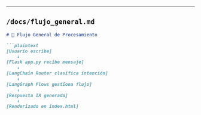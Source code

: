 
---

## `/docs/flujo_general.md`

```markdown
# 🔄 Flujo General de Procesamiento

```plaintext
[Usuario escribe]
    ↓
[Flask app.py recibe mensaje]
    ↓
[LangChain Router clasifica intención]
    ↓
[LangGraph Flows gestiona flujo]
    ↓
[Respuesta IA generada]
    ↓
[Renderizado en index.html]
